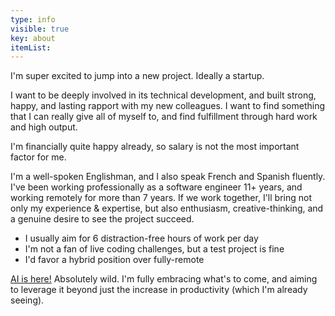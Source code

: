 ```yaml
---
type: info
visible: true
key: about
itemList:
---
```

I'm super excited to jump into a new project. Ideally a startup. 

I want to be deeply involved in its technical development, and built strong, happy, and lasting rapport with my new colleagues. I want to find something that I can really give all of myself to, and find fulfillment through hard work and high output.

I'm financially quite happy already, so salary is not the most important factor for me.

I'm a well-spoken Englishman, and I also speak French and Spanish fluently. I've been working professionally as a software engineer 11+ years, and working remotely for more than 7 years. If we work together, I'll bring not only my experience & expertise, but also enthusiasm, creative-thinking, and a genuine desire to see the project succeed. 

- I usually aim for 6 distraction-free hours of work per day
- I'm not a fan of live coding challenges, but a test project is fine
- I'd favor a hybrid position over fully-remote

<u>AI is here!</u> Absolutely wild. I'm fully embracing what's to come, and aiming to leverage it beyond just the increase in productivity (which I'm already seeing).

